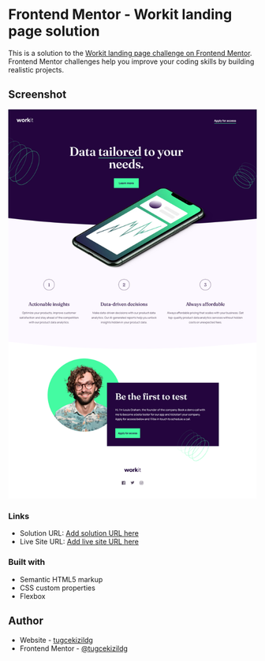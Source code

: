 # Frontend Mentor - Workit landing page solution

This is a solution to the [Workit landing page challenge on Frontend Mentor](https://www.frontendmentor.io/challenges/workit-landing-page-2fYnyle5lu). Frontend Mentor challenges help you improve your coding skills by building realistic projects. 



## Screenshot
![Desktop Design](Workitlandingpagedesktopdesign.png)


### Links

- Solution URL: [Add solution URL here](https://github.com/tugcekizildg/Workit_Landing_page_FrontendMentor)
- Live Site URL: [Add live site URL here](https://669aef0712f07f415eb35aa7--jovial-panda-b28e22.netlify.app)



### Built with

- Semantic HTML5 markup
- CSS custom properties
- Flexbox

## Author

- Website - [tugcekizildg](https://github.com/tugcekizildg)
- Frontend Mentor - [@tugcekizildg](https://www.frontendmentor.io/profile/tugcekizildg)

